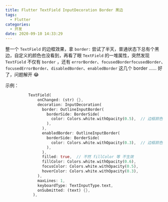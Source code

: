 ```yaml
---
title: Flutter TextField InputDecoration Border 黑边
tags:
  - Flutter
categories:
  - 开发
date: 2020-09-10 14:33:29
---
```

整一个 `TextField` 的边框效果，拿 `border:` 尝试了半天，普通状态下总有个黑边，自定义的颜色也没看到，<!--more-->再看了眼 `TextField` 的一堆属性，突然发现 `TextField` 不仅有 `border` ，还有 `errorBorder`、`focusedBorderfocusedBorder`、`focusedErrorBorder`、`disabledBorder`、`enabledBorder` 这几个 border …… 好了，问题解开 :joy: 

示例：
```dart
          TextField(
              onChanged: (str) {},
              decoration: InputDecoration(
                border: OutlineInputBorder(
                  borderSide: BorderSide(
                    color: Colors.white.withOpacity(0.5),  // 边框颜色
                  ),
                ),
                enabledBorder: OutlineInputBorder(
                  borderSide: BorderSide(
                    color: Colors.white.withOpacity(0.3),  // 边框颜色
                  ),
                ),
                filled: true,  // 不然 fillColor 等 不生效
                fillColor: Colors.white.withOpacity(0.6),
                focusColor: Colors.white.withOpacity(0.5),
                hoverColor: Colors.white.withOpacity(0.3),
              ),
              maxLines: 1,
              keyboardType: TextInputType.text,
              onSubmitted: (text) {},
            ),
```
